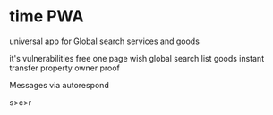 # time PWA 
universal app for Global search services and goods

it's vulnerabilities free
one page wish global search list goods
instant transfer property owner proof

Messages via autorespond

s>c>r



